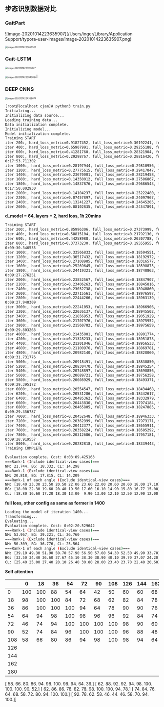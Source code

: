 ## 步态识别数据对比

### GaitPart

![image-20201014223635907](/Users/inger/Library/Application Support/typora-user-images/image-20201014223635907.png)

<img src="/Users/inger/Library/Application Support/typora-user-images/image-20201014223650520.png" alt="image-20201014223650520" style="zoom:50%;" />



### Gait-LSTM

<img src="/Users/inger/Library/Application Support/typora-user-images/image-20201014223915027.png" alt="image-20201014223915027" style="zoom:50%;" />

<img src="/Users/inger/Library/Application Support/typora-user-images/image-20201014223940094.png" alt="image-20201014223940094" style="zoom:50%;" />I

### DEEP CNNS

<img src="/Users/inger/Library/Application Support/typora-user-images/image-20201014224358674.png" alt="image-20201014224358674" style="zoom:50%;" />





```bash
[root@localhost cjam]# python3 train.py
Initialzing...
Initializing data source...
Loading training data...
Data initialization complete.
Initializing model...
Model initialization complete.
Training START
iter 200:, hard_loss_metric=0.91827452, full_loss_metric=0.30192241, full_loss_num=74272.29687500, mean_dist=3.06252217, lr=0.000100, hard or full='full'
iter 400:, hard_loss_metric=0.65907991, full_loss_metric=0.29255188, full_loss_num=20456.64062500, mean_dist=4.04549503, lr=0.000100, hard or full='full'
iter 600:, hard_loss_metric=0.41281760, full_loss_metric=0.28321904, full_loss_num=6661.88330078, mean_dist=4.83181906, lr=0.000100, hard or full='full'
iter 800:, hard_loss_metric=0.29298767, full_loss_metric=0.28816426, full_loss_num=3493.75024414, mean_dist=5.40211916, lr=0.000100, hard or full='full'
0:17:53.711302
iter 1000:, hard_loss_metric=0.28197944, full_loss_metric=0.29810956, full_loss_num=3285.21118164, mean_dist=6.01075697, lr=0.000100, hard or full='full'
iter 1200:, hard_loss_metric=0.27775615, full_loss_metric=0.29417047, full_loss_num=4376.05224609, mean_dist=5.77253008, lr=0.000100, hard or full='full'
iter 1400:, hard_loss_metric=0.23670001, full_loss_metric=0.28219458, full_loss_num=3157.81372070, mean_dist=6.26208019, lr=0.000100, hard or full='full'
iter 1600:, hard_loss_metric=0.14350012, full_loss_metric=0.27506867, full_loss_num=1237.61035156, mean_dist=6.50077868, lr=0.000100, hard or full='full'
iter 1800:, hard_loss_metric=0.14837876, full_loss_metric=0.29686543, full_loss_num=1528.25732422, mean_dist=6.95365858, lr=0.000100, hard or full='full'
0:17:50.002930
iter 2000:, hard_loss_metric=0.14104237, full_loss_metric=0.25222480, full_loss_num=2736.93823242, mean_dist=6.52372074, lr=0.000100, hard or full='full'
iter 2200:, hard_loss_metric=0.07457897, full_loss_metric=0.24097967, full_loss_num=601.79650879, mean_dist=7.13121033, lr=0.000100, hard or full='full'
iter 2400:, hard_loss_metric=0.13241227, full_loss_metric=0.24645205, full_loss_num=2694.13574219, mean_dist=6.43396187, lr=0.000100, hard or full='full'
iter 2600:, hard_loss_metric=0.08102835, full_loss_metric=0.24547891, full_loss_num=652.67156982, mean_dist=7.36344337, lr=0.000100, hard or full='full'
```



**d_model = 64, layers = 2, hard loss, 1h 20mins**

```bash
Training START
iter 200:, hard_loss_metric=0.85996306, full_loss_metric=0.27373999, full_loss_num=177562.84375000, mean_dist=1.14669192, lr=0.000100, hard or full='hard'
iter 400:, hard_loss_metric=0.58815104, full_loss_metric=0.21792130, full_loss_num=201501.12500000, mean_dist=0.65550667, lr=0.000100, hard or full='hard'
iter 600:, hard_loss_metric=0.44258988, full_loss_metric=0.20307788, full_loss_num=212445.87500000, mean_dist=0.35906765, lr=0.000100, hard or full='hard'
iter 800:, hard_loss_metric=0.37373230, full_loss_metric=0.19555955, full_loss_num=218427.09375000, mean_dist=0.22803482, lr=0.000100, hard or full='hard'
0:09:30.346535
iter 1000:, hard_loss_metric=0.33566833, full_loss_metric=0.18594551, full_loss_num=224939.26562500, mean_dist=0.17736885, lr=0.000100, hard or full='hard'
iter 1200:, hard_loss_metric=0.30517432, full_loss_metric=0.18192972, full_loss_num=227354.54687500, mean_dist=0.14824338, lr=0.000100, hard or full='hard'
iter 1400:, hard_loss_metric=0.27108985, full_loss_metric=0.18316577, full_loss_num=228923.12500000, mean_dist=0.11206818, lr=0.000100, hard or full='hard'
iter 1600:, hard_loss_metric=0.25269645, full_loss_metric=0.18598875, full_loss_num=229179.21875000, mean_dist=0.08314411, lr=0.000100, hard or full='hard'
iter 1800:, hard_loss_metric=0.24419321, full_loss_metric=0.18748863, full_loss_num=229211.04687500, mean_dist=0.06881932, lr=0.000100, hard or full='hard'
0:09:27.276251
iter 2000:, hard_loss_metric=0.23852567, full_loss_metric=0.18847907, full_loss_num=229230.56250000, mean_dist=0.05976552, lr=0.000100, hard or full='hard'
iter 2200:, hard_loss_metric=0.23406263, full_loss_metric=0.18845816, full_loss_num=229245.71875000, mean_dist=0.05369915, lr=0.000100, hard or full='hard'
iter 2400:, hard_loss_metric=0.23032738, full_loss_metric=0.18940860, full_loss_num=229265.07812500, mean_dist=0.04784133, lr=0.000100, hard or full='hard'
iter 2600:, hard_loss_metric=0.22715561, full_loss_metric=0.18976597, full_loss_num=229280.48437500, mean_dist=0.04358504, lr=0.000100, hard or full='hard'
iter 2800:, hard_loss_metric=0.22444266, full_loss_metric=0.18963139, full_loss_num=229296.12500000, mean_dist=0.04021516, lr=0.000100, hard or full='hard'
0:09:27.940309
iter 3000:, hard_loss_metric=0.22241053, full_loss_metric=0.18966906, full_loss_num=229305.79687500, mean_dist=0.03745434, lr=0.000100, hard or full='hard'
iter 3200:, hard_loss_metric=0.22036137, full_loss_metric=0.18945502, full_loss_num=229318.79687500, mean_dist=0.03513177, lr=0.000100, hard or full='hard'
iter 3400:, hard_loss_metric=0.21856953, full_loss_metric=0.19051929, full_loss_num=229330.00000000, mean_dist=0.03188236, lr=0.000100, hard or full='hard'
iter 3600:, hard_loss_metric=0.21707976, full_loss_metric=0.18975952, full_loss_num=229334.12500000, mean_dist=0.03100699, lr=0.000100, hard or full='hard'
iter 3800:, hard_loss_metric=0.21560702, full_loss_metric=0.18975659, full_loss_num=229341.15625000, mean_dist=0.02931713, lr=0.000100, hard or full='hard'
0:09:29.803263
iter 4000:, hard_loss_metric=0.21435001, full_loss_metric=0.18991774, full_loss_num=229344.00000000, mean_dist=0.02765851, lr=0.000100, hard or full='hard'
iter 4200:, hard_loss_metric=0.21328233, full_loss_metric=0.18951873, full_loss_num=229342.40625000, mean_dist=0.02684047, lr=0.000100, hard or full='hard'
iter 4400:, hard_loss_metric=0.21201046, full_loss_metric=0.18956533, full_loss_num=229348.64062500, mean_dist=0.02562192, lr=0.000100, hard or full='hard'
iter 4600:, hard_loss_metric=0.21100976, full_loss_metric=0.18869781, full_loss_num=229350.12500000, mean_dist=0.02568389, lr=0.000100, hard or full='hard'
iter 4800:, hard_loss_metric=0.20982140, full_loss_metric=0.18828060, full_loss_num=229354.23437500, mean_dist=0.02503274, lr=0.000100, hard or full='hard'
0:09:31.731776
iter 5000:, hard_loss_metric=0.20918491, full_loss_metric=0.18838850, full_loss_num=229358.43750000, mean_dist=0.02421105, lr=0.000100, hard or full='hard'
iter 5200:, hard_loss_metric=0.20830470, full_loss_metric=0.18845254, full_loss_num=229361.37500000, mean_dist=0.02329470, lr=0.000100, hard or full='hard'
iter 5400:, hard_loss_metric=0.20748897, full_loss_metric=0.18698856, full_loss_num=229364.87500000, mean_dist=0.02435029, lr=0.000100, hard or full='hard'
iter 5600:, hard_loss_metric=0.20689721, full_loss_metric=0.18756258, full_loss_num=229367.21875000, mean_dist=0.02304057, lr=0.000100, hard or full='hard'
iter 5800:, hard_loss_metric=0.20608929, full_loss_metric=0.18493371, full_loss_num=229368.93750000, mean_dist=0.02546999, lr=0.000100, hard or full='hard'
0:09:29.395172
iter 6000:, hard_loss_metric=0.20554547, full_loss_metric=0.18434468, full_loss_num=229368.12500000, mean_dist=0.02570714, lr=0.000100, hard or full='hard'
iter 6200:, hard_loss_metric=0.20531286, full_loss_metric=0.18442617, full_loss_num=229312.15625000, mean_dist=0.02585180, lr=0.000100, hard or full='hard'
iter 6400:, hard_loss_metric=0.20485362, full_loss_metric=0.18332979, full_loss_num=229369.59375000, mean_dist=0.02625858, lr=0.000100, hard or full='hard'
iter 6600:, hard_loss_metric=0.20443830, full_loss_metric=0.17974184, full_loss_num=228657.51562500, mean_dist=0.03091912, lr=0.000100, hard or full='hard'
iter 6800:, hard_loss_metric=0.20465805, full_loss_metric=0.18247885, full_loss_num=227628.68750000, mean_dist=0.02929713, lr=0.000100, hard or full='hard'
0:09:29.356787
iter 7000:, hard_loss_metric=0.20452648, full_loss_metric=0.18946333, full_loss_num=229323.64062500, mean_dist=0.01862817, lr=0.000100, hard or full='hard'
iter 7200:, hard_loss_metric=0.20362999, full_loss_metric=0.17973171, full_loss_num=226068.70312500, mean_dist=0.03330911, lr=0.000100, hard or full='hard'
iter 7400:, hard_loss_metric=0.20412377, full_loss_metric=0.18655911, full_loss_num=227633.81250000, mean_dist=0.02395932, lr=0.000100, hard or full='hard'
iter 7600:, hard_loss_metric=0.20358224, full_loss_metric=0.18505292, full_loss_num=227921.85937500, mean_dist=0.02486657, lr=0.000100, hard or full='hard'
iter 7800:, hard_loss_metric=0.20312686, full_loss_metric=0.17957181, full_loss_num=225080.28125000, mean_dist=0.03457841, lr=0.000100, hard or full='hard'
0:09:28.919557
iter 8000:, hard_loss_metric=0.20282818, full_loss_metric=0.18339443, full_loss_num=225208.20312500, mean_dist=0.03055165, lr=0.000100, hard or full='hard'
Training COMPLETE
```



```bash
Evaluation complete. Cost: 0:03:09.425163
===Rank-1 (Include identical-view cases)===
NM: 21.744,	BG: 18.332,	CL: 14.298
===Rank-1 (Exclude identical-view cases)===
NM: 20.818,	BG: 17.815,	CL: 14.209
===Rank-1 of each angle (Exclude identical-view cases)===
NM: [18.40 23.30 23.50 20.50 22.00 23.60 22.00 20.60 20.00 18.00 17.10]
BG: [18.00 22.30 19.60 20.40 19.50 17.60 16.10 14.90 15.80 16.77 15.00]
CL: [18.80 16.60 17.20 18.30 13.00  9.90 13.00 12.10 12.50 12.90 12.00]
```



**full loss, other config as same as former in 1400**

```bash
Loading the model of iteration 1400...
Transforming...
Evaluating...
Evaluation complete. Cost: 0:02:20.529642
===Rank-1 (Include identical-view cases)===
NM: 53.967,	BG: 39.221,	CL: 26.760
===Rank-1 (Exclude identical-view cases)===
NM: 50.309,	BG: 36.776,	CL: 25.564
===Rank-1 of each angle (Exclude identical-view cases)===
NM: [39.10 49.30 51.90 50.70 57.90 56.50 57.60 54.30 52.50 49.90 33.70]
BG: [32.50 34.40 36.60 37.67 45.10 38.30 38.90 40.10 39.70 37.07 24.20]
CL: [25.40 25.00 27.40 28.10 26.40 30.80 28.00 23.40 23.70 22.40 20.60]
```





**Self attention**

|      | 0    | 18   | 36   | 54   | 72   | 90   | 108  | 126  | 144  | 162  | 180  |
| ---- | ---- | ---- | ---- | ---- | ---- | ---- | ---- | ---- | ---- | ---- | ---- |
| 0    | 100  | 100  | 88   | 54   | 64   | 42   | 50   | 60   | 60   | 68   | 86   |
| 18   | 98   | 100  | 100  | 84   | 72   | 68   | 62   | 82   | 84   | 78   | 78   |
| 36   | 86   | 100  | 100  | 100  | 94   | 64   | 78   | 90   | 90   | 76   | 64   |
| 54   | 64   | 94   | 98   | 100  | 98   | 96   | 96   | 92   | 84   | 74   | 48   |
| 72   | 46   | 74   | 94   | 100  | 100  | 100  | 100  | 98   | 90   | 60   | 44   |
| 90   | 52   | 74   | 84   | 96   | 100  | 100  | 100  | 96   | 88   | 48   | 34   |
| 108  | 58   | 66   | 80   | 86   | 94   | 98   | 100  | 98   | 94   | 64   | 36   |
| 126  |      |      |      |      |      |      |      |      |      |      |      |
| 144  |      |      |      |      |      |      |      |      |      |      |      |
| 162  |      |      |      |      |      |      |      |      |      |      |      |
| 180  |      |      |      |      |      |      |      |      |      |      |      |




 [ 58.  66.  80.  86.  94.  98. 100.  98.  94.  64.  36.]
 [ 62.  88.  92.  92.  94.  98. 100. 100. 100.  90.  52.]
 [ 62.  86.  86.  78.  82.  78.  98. 100. 100.  94.  78.]
 [ 74.  84.  76.  64.  68.  58.  72.  80.  94. 100. 100.]
 [ 92.  78.  62.  58.  46.  44.  46.  58.  70.  94. 100.]]